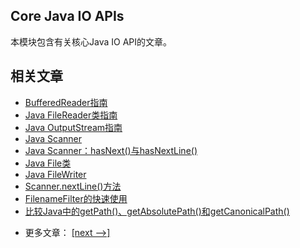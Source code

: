 ## Core Java IO APIs

本模块包含有关核心Java IO API的文章。

## 相关文章

+ [BufferedReader指南](docs/BufferedReader指南.md)
+ [Java FileReader类指南](docs/Java-FileReader类指南.md)
+ [Java OutputStream指南](docs/Java-OutputStream指南.md)
+ [Java Scanner](docs/Java-Scanner.md)
+ [Java Scanner：hasNext()与hasNextLine()](docs/Java-Scanner-hasNext()与hasNextLine().md)
+ [Java File类](docs/Java-File类.md)
+ [Java FileWriter](docs/Java-FileWriter.md)
+ [Scanner.nextLine()方法](docs/Scanner.nextLine()方法.md)
+ [FilenameFilter的快速使用](docs/FilenameFilter的快速使用.md)
+ [比较Java中的getPath()、getAbsolutePath()和getCanonicalPath()](docs/比较Java中的getPath()-getAbsolutePath()和getCanonicalPath().md)

- 更多文章： [[next -->]](../java-io-apis-2/README.md)